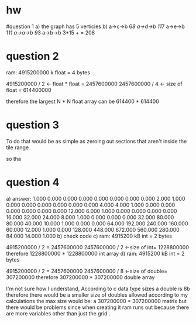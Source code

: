 # hw

#question 1
a) the graph has 5 verticies
b) 
a->c->b 6*8
a->d->b 11*7
a->e->b 1*11
a->a->b 9*3
a->b->b 3*15
      + = 208

# question 2
ram: 4915200000 k 
float = 4 bytes

4915200000 / 2 <- float * float = 2457600000
2457600000 / 4 <- size of float = 614400000

therefore the largest N * N float array can be 614400 * 614400

# question 3
To do that would be as simple as zeroing out sections that aren't inside the tile range

so tha

# question 4
a) answer:
 1.000   0.000   0.000   0.000   0.000   0.000   0.000   0.000
  2.000   1.000   0.000   0.000   0.000   0.000   0.000   0.000
  4.000   4.000   1.000   0.000   0.000   0.000   0.000   0.000
  8.000  12.000   6.000   1.000   0.000   0.000   0.000   0.000
 16.000  32.000  24.000   8.000   1.000   0.000   0.000   0.000
 32.000  80.000  80.000  40.000  10.000   1.000   0.000   0.000
 64.000 192.000 240.000 160.000  60.000  12.000   1.000   0.000
128.000 448.000 672.000 560.000 280.000  84.000  14.000   1.000
b)
check code
c)
ram: 4915200 kB 
int = 2 bytes

4915200000 / 2 = 2457600000
2457600000 / 2 <-size of int= 1228800000
therefore 1228800000 * 1228800000 int array
d)
ram: 4915200 kB 
int = 2 bytes

4915200000 / 2 = 2457600000
2457600000 / 8 <-size of double= 307200000
therefore 307200000 * 307200000 double array

I'm not sure how I understand, According to c data type sizes a double is 8b therefore there would be a smaller size of doubles allowed
according to my calculations the max size would be: a 307200000 * 307200000 matrix  but there would be problems since when creating it 
ram runs out because there are more variables other than just the grid .